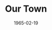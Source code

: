 ---
title: Our Town
date: 1965-02-19
closing_date: 1965-02-27
layout: productions
playbill:
Theatre: Theatre Jacksonville
Venue: Little Theatre
cast:
- Stage Manager (role): Reed Gardner
- Dr. Gibbs: Bill Gibbs
- Joe Crowell: Jon Goodman
- Howie Newsome: Gene Moore
- Mrs. Gibbs: Judith Jett
- Mrs. Webb: Gretchen Hannon
- George Gibbs: John Lindstrom
- Rebecca Gibbs: Pamela Nearhoof
- Wally Webb: Jet Thompson
- Emily Webb: Ronnie Rosebaum
- Professor Willard: Emanuel Ehrlick
- Mr. Webb: Charles Brock
- Simon Stimson: Robert Agnew
- Mrs. Soames: Pat Beckford
- Constable Warren: Harold Nearhoof
- Si Crowell: Danny Goodman
- Baseball Player:
  - Elliot Baker
  - Jim Beckford
- Joe Stoddard: Jack Atkinson
- Assistant Stage Manager (role):
  - Gene Moore
  - Harold Nearhoof
- Townsperson:
  - Mureil Nearhoof
  - Doris Thornhill
  - Bambi Bowen
  - Thelma Baker
  - Annetta James
  - James Aust
  - Elliot Baker
  - Jim Beckford
  - William Aust
crew:
- Director: George Ballis
- Production Designer: Larry Riddle
- Costume Designer: Ruth Coleman
- Lighting Designer: Chase Ambler
- Stage Manager:
  - Ellen Black
  - Carolyn Lieder
- Lighting: Peggy Miller
- Costumes:
  - Mary Frances Thornhill
  - Louisa McDermott
  - Walter Russell Sargent
  - Marguerite Ellingham
- Make-up:
  - Bunni Thornhill
  - Anita James
  - Peter Kingston
  - Marshall Grauer
  - Annette Grauer
- Properties:
  - Beverly Fink
  - A. Ira Fink
- Set Crew:
  - Tim McManus
  - Bob Agnew
  - Dixie Cohen
  - Al Pinan
  - Frank Berman
- Sound: Dottie Wells
- Program Design: Richard Lyons
orchestra:
external_links:
---